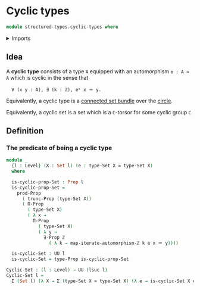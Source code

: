 # Cyclic types

```agda
module structured-types.cyclic-types where
```

<details><summary>Imports</summary>

```agda
open import elementary-number-theory.integers

open import foundation.automorphisms
open import foundation.cartesian-product-types
open import foundation.dependent-pair-types
open import foundation.equivalences
open import foundation.existential-quantification
open import foundation.identity-types
open import foundation.iterating-automorphisms
open import foundation.propositional-truncations
open import foundation.propositions
open import foundation.sets
open import foundation.universe-levels

open import foundation
```

</details>

## Idea

A **cyclic type** consists of a type `A` equipped with an automorphism
`e : A ≃ A` which is cyclic in the sense that

```text
  ∀ (x y : A), ∃ (k : ℤ), eᵏ x ＝ y.
```

Equivalently, a cyclic type is a
[connected set bundle](synthetic-homotopy-theory.connected-set-bundles-circle.md)
over the [circle](synthetic-homotopy-theory.circle.md).

Equivalently, a cyclic set is a set which is a `C`-torsor for some cyclic group
`C`.

## Definition

### The predicate of being a cyclic type

```agda
module _
  {l : Level} (X : Set l) (e : type-Set X ≃ type-Set X)
  where

  is-cyclic-prop-Set : Prop l
  is-cyclic-prop-Set =
    prod-Prop
      ( trunc-Prop (type-Set X))
      ( Π-Prop
        ( type-Set X)
        ( λ x →
          Π-Prop
            ( type-Set X)
            ( λ y →
              ∃-Prop ℤ
                ( λ k → map-iterate-automorphism-ℤ k e x ＝ y))))

  is-cyclic-Set : UU l
  is-cyclic-Set = type-Prop is-cyclic-prop-Set

Cyclic-Set : (l : Level) → UU (lsuc l)
Cyclic-Set l =
  Σ (Set l) (λ X → Σ (type-Set X ≃ type-Set X) (λ e → is-cyclic-Set X e))
```
